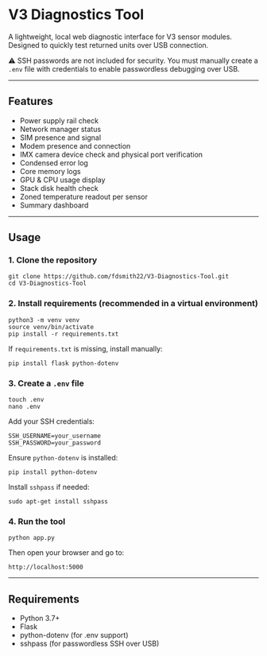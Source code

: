 # V3 Diagnostics Tool

A lightweight, local web diagnostic interface for V3 sensor modules.  
Designed to quickly test returned units over USB connection.

⚠️ SSH passwords are not included for security. You must manually create a `.env` file with credentials to enable passwordless debugging over USB.

---

## Features

- Power supply rail check
- Network manager status
- SIM presence and signal
- Modem presence and connection
- IMX camera device check and physical port verification
- Condensed error log
- Core memory logs
- GPU & CPU usage display
- Stack disk health check
- Zoned temperature readout per sensor
- Summary dashboard

---

## Usage

### 1. Clone the repository

    git clone https://github.com/fdsmith22/V3-Diagnostics-Tool.git
    cd V3-Diagnostics-Tool

### 2. Install requirements (recommended in a virtual environment)

    python3 -m venv venv
    source venv/bin/activate
    pip install -r requirements.txt

If `requirements.txt` is missing, install manually:

    pip install flask python-dotenv

### 3. Create a `.env` file

    touch .env
    nano .env

Add your SSH credentials:

    SSH_USERNAME=your_username
    SSH_PASSWORD=your_password

Ensure `python-dotenv` is installed:

    pip install python-dotenv

Install `sshpass` if needed:

    sudo apt-get install sshpass

### 4. Run the tool

    python app.py

Then open your browser and go to:

    http://localhost:5000

---

## Requirements

- Python 3.7+
- Flask
- python-dotenv (for .env support)
- sshpass (for passwordless SSH over USB)
